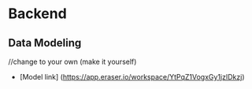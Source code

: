 # Backend

## Data Modeling
//change to your own (make it yourself)
- [Model link] (https://app.eraser.io/workspace/YtPqZ1VogxGy1jzIDkzj)
